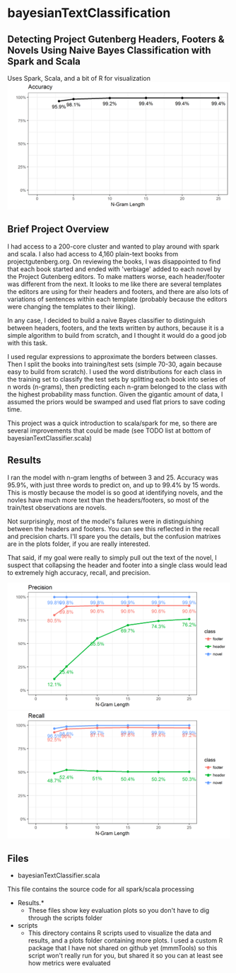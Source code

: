 # bayesianTextClassification

## Detecting Project Gutenberg Headers, Footers &amp; Novels Using Naive Bayes Classification with Spark and Scala

Uses Spark, Scala, and a bit of R for visualization
![](https://github.com/TonyBlonigan/bayesianTextClassification/blob/master/Results.Accuracy.png "Accuracy by N-Gram Length")

## Brief Project Overview
I had access to a 200-core cluster and wanted to play around with spark and scala. I also had access to 4,160 plain-text books from projectgutenberg.org. On reviewing the books, I was disappointed to find that each book started and ended with 'verbiage' added to each novel by the Project Gutenberg editors. To make matters worse, each header/footer was different from the next. It looks to me like there are several templates the editors are using for their headers and footers, and there are also lots of variations of sentences within each template (probably because the editors were changing the templates to their liking).

In any case, I decided to build a naive Bayes classifier to distinguish between headers, footers, and the texts written by authors, because it is a simple algorithm to build from scratch, and I thought it would do a good job with this task. 

I used regular expressions to approximate the borders between classes. Then I split the books into training/test sets (simple 70-30, again because easy to build from scratch). I used the word distributions for each class in the training set to classify the test sets by splitting each book into series of n words (n-grams), then predicting each n-gram belonged to the class with the highest probability mass function. Given the gigantic amount of data, I assumed the priors would be swamped and used flat priors to save coding time.

This project was a quick introduction to scala/spark for me, so there are several improvements that could be made (see TODO list at bottom of bayesianTextClassifier.scala)

## Results
I ran the model with n-gram lengths of between 3 and 25. Accuracy was 95.9%, with just three words to predict on, and up to 99.4% by 15 words. This is mostly because the model is so good at identifying novels, and the novles have much more text than the headers/footers, so most of the train/test observations are novels.

Not surprisingly, most of the model's failures were in distinguishing between the headers and footers. You can see this reflected in the recall and precision charts. I'll spare you the details, but the confusion matrixes are in the plots folder, if you are really interested.

That said, if my goal were really to simply pull out the text of the novel, I suspect that collapsing the header and footer into a single class would lead to extremely high accuracy, recall, and precision.

![](https://github.com/TonyBlonigan/bayesianTextClassification/blob/master/Results.Precision.png "Precision by N-Gram Length")
![](https://github.com/TonyBlonigan/bayesianTextClassification/blob/master/Results.Recall.png "Recall by N-Gram Length")
## Files
* bayesianTextClassifier.scala

This file contains the source code for all spark/scala processing

* Results.*
  - These files show key evaluation plots so you don't have to dig through the scripts folder
* scripts
  - This directory contains R scripts used to visualize the data and results, and a plots folder containing more plots. I used a custom R package that I have not shared on github yet (mmmTools) so this script won't really run for you, but shared it so you can at least see how metrics were evaluated
